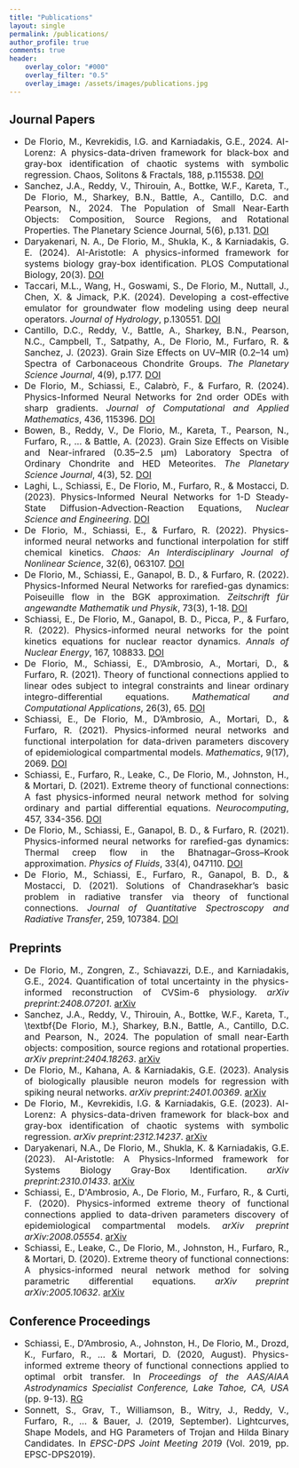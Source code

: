 ```yaml
---
title: "Publications"
layout: single
permalink: /publications/
author_profile: true
comments: true
header:
    overlay_color: "#000"
    overlay_filter: "0.5"
    overlay_image: /assets/images/publications.jpg
---
```

<div style="text-align: justify;"> 
<h2>
Journal Papers
</h2>
<font size="3">
<ul>

  <li>De Florio, M., Kevrekidis, I.G. and Karniadakis, G.E., 2024. AI-Lorenz: A physics-data-driven framework for black-box and gray-box identification of chaotic systems with symbolic regression. Chaos, Solitons & Fractals, 188, p.115538. <a href="https://doi.org/10.1016/j.chaos.2024.115538">DOI</a></li>
  <li>Sanchez, J.A., Reddy, V., Thirouin, A., Bottke, W.F., Kareta, T., De Florio, M., Sharkey, B.N., Battle, A., Cantillo, D.C. and Pearson, N., 2024. The Population of Small Near-Earth Objects: Composition, Source Regions, and Rotational Properties. The Planetary Science Journal, 5(6), p.131. <a href="https://doi.org/10.3847/PSJ/ad445f">DOI</a></li>
  <li>Daryakenari, N. A., De Florio, M., Shukla, K., & Karniadakis, G. E. (2024). AI-Aristotle: A physics-informed framework for systems biology gray-box identification. PLOS Computational Biology, 20(3). <a href="https://doi.org/10.1371/journal.pcbi.1011916">DOI</a></li>
  <li>Taccari, M.L., Wang, H., Goswami, S., De Florio, M., Nuttall, J., Chen, X. & Jimack, P.K. (2024). Developing a cost-effective emulator for groundwater flow modeling using deep neural operators. <em>Journal of Hydrology</em>, p.130551. <a href="https://doi.org/10.1016/j.jhydrol.2023.130551">DOI</a></li>
  <li>Cantillo, D.C., Reddy, V., Battle, A., Sharkey, B.N., Pearson, N.C., Campbell, T., Satpathy, A., De Florio, M., Furfaro, R. & Sanchez, J. (2023). Grain Size Effects on UV–MIR (0.2–14 um) Spectra of Carbonaceous Chondrite Groups. <em>The Planetary Science Journal</em>, 4(9), p.177. <a href="http://dx.doi.org/10.3847/PSJ/acf298">DOI</a></li>
  <li>De Florio, M., Schiassi, E., Calabrò, F., & Furfaro, R. (2024). Physics-Informed Neural Networks for 2nd order ODEs with sharp gradients. <em>Journal of Computational and Applied Mathematics</em>, 436, 115396. <a href="https://doi.org/10.1016/j.cam.2023.115396">DOI</a></li>  
  <li>Bowen, B., Reddy, V., De Florio, M., Kareta, T., Pearson, N., Furfaro, R., ... & Battle, A. (2023). Grain Size Effects on Visible and Near-infrared (0.35–2.5 μm) Laboratory Spectra of Ordinary Chondrite and HED Meteorites. <em>The Planetary Science Journal</em>, 4(3), 52. <a href="https://doi.org/10.3847/PSJ/acb268">DOI</a></li>
  <li>Laghi, L., Schiassi, E., De Florio, M., Furfaro, R., & Mostacci, D. (2023). Physics-Informed Neural Networks for 1-D Steady-State Diffusion-Advection-Reaction Equations, <em>Nuclear Science and Engineering</em>. <a href="https://doi.org/10.1080/00295639.2022.2160604">DOI</a></li>  
  <li>De Florio, M., Schiassi, E., & Furfaro, R. (2022). Physics-informed neural networks and functional interpolation for stiff chemical kinetics. <em>Chaos: An Interdisciplinary Journal of Nonlinear Science</em>, 32(6), 063107. <a href="https://doi.org/10.1063/5.0086649">DOI</a></li>
  <li>De Florio, M., Schiassi, E., Ganapol, B. D., & Furfaro, R. (2022). Physics-Informed Neural Networks for rarefied-gas dynamics: Poiseuille flow in the BGK approximation. <em>Zeitschrift für angewandte Mathematik und Physik</em>, 73(3), 1-18. <a href="https://doi.org/10.1007/s00033-022-01767-z">DOI</a>  </li>
  <li>Schiassi, E., De Florio, M., Ganapol, B. D., Picca, P., & Furfaro, R. (2022). Physics-informed neural networks for the point kinetics equations for nuclear reactor dynamics. <em>Annals of Nuclear Energy</em>, 167, 108833. <a href="https://doi.org/10.1016/j.anucene.2021.108833">DOI</a>   </li>
  <li>De Florio, M., Schiassi, E., D’Ambrosio, A., Mortari, D., & Furfaro, R. (2021). Theory of functional connections applied to linear odes subject to integral constraints and linear ordinary integro-differential equations. <em>Mathematical and Computational Applications</em>, 26(3), 65. <a href="https://doi.org/10.3390/mca26030065">DOI</a>  </li>
  <li>Schiassi, E., De Florio, M., D’Ambrosio, A., Mortari, D., & Furfaro, R. (2021). Physics-informed neural networks and functional interpolation for data-driven parameters discovery of epidemiological compartmental models. <em>Mathematics</em>, 9(17), 2069. <a href="https://doi.org/10.3390/math9172069">DOI</a>   </li>
  <li>Schiassi, E., Furfaro, R., Leake, C., De Florio, M., Johnston, H., & Mortari, D. (2021). Extreme theory of functional connections: A fast physics-informed neural network method for solving ordinary and partial differential equations. <em>Neurocomputing</em>, 457, 334-356. <a href="https://doi.org/10.1016/j.neucom.2021.06.015">DOI</a>   </li>
  <li>De Florio, M., Schiassi, E., Ganapol, B. D., & Furfaro, R. (2021). Physics-informed neural networks for rarefied-gas dynamics: Thermal creep flow in the Bhatnagar–Gross–Krook approximation. <em>Physics of Fluids</em>, 33(4), 047110. <a href="https://doi.org/10.1063/5.0046181">DOI</a>   </li>
  <li>De Florio, M., Schiassi, E., Furfaro, R., Ganapol, B. D., & Mostacci, D. (2021). Solutions of Chandrasekhar’s basic problem in radiative transfer via theory of functional connections. <em>Journal of Quantitative Spectroscopy and Radiative Transfer</em>, 259, 107384. <a href="https://doi.org/10.1016/j.jqsrt.2020.107384">DOI</a>   </li>
</ul>
</font>

<h2>
Preprints
</h2>

<font size="3">
<ul>
  <li>De Florio, M., Zongren, Z., Schiavazzi, D.E., and Karniadakis, G.E., 2024. Quantification of total uncertainty in the physics-informed reconstruction of CVSim-6 physiology. <em>arXiv preprint:2408.07201</em>. <a href="https://arxiv.org/abs/2408.07201">arXiv</a>  </li>     
  <li>Sanchez, J.A., Reddy, V., Thirouin, A., Bottke, W.F., Kareta, T., \textbf{De Florio, M.}, Sharkey, B.N., Battle, A., Cantillo, D.C. and Pearson, N., 2024. The population of small near-Earth objects: composition, source regions and rotational properties. <em>arXiv preprint:2404.18263</em>. <a href="https://arxiv.org/abs/2404.18263">arXiv</a>  </li>         
  <li>De Florio, M., Kahana, A. & Karniadakis, G.E. (2023). Analysis of biologically plausible neuron models for regression with spiking neural networks. <em>arXiv preprint:2401.00369</em>. <a href="https://arxiv.org/abs/2401.00369">arXiv</a>  </li>        
  <li>De Florio, M., Kevrekidis, I.G. & Karniadakis, G.E. (2023). AI-Lorenz: A physics-data-driven framework for black-box and gray-box identification of chaotic systems with symbolic regression. <em>arXiv preprint:2312.14237</em>. <a href="https://arxiv.org/abs/2312.14237">arXiv</a>  </li>          
  <li>Daryakenari, N.A., De Florio, M., Shukla, K. & Karniadakis, G.E. (2023). AI-Aristotle: A Physics-Informed framework for Systems Biology Gray-Box Identification. <em>arXiv preprint:2310.01433</em>. <a href="https://arxiv.org/abs/2310.01433">arXiv</a>  </li>          
  <li>Schiassi, E., D'Ambrosio, A., De Florio, M., Furfaro, R., & Curti, F. (2020). Physics-informed extreme theory of functional connections applied to data-driven parameters discovery of epidemiological compartmental models. <em>arXiv preprint arXiv:2008.05554</em>. <a href="https://arxiv.org/abs/2008.05554">arXiv</a>  </li>
  <li>Schiassi, E., Leake, C., De Florio, M., Johnston, H., Furfaro, R., & Mortari, D. (2020). Extreme theory of functional connections: A physics-informed neural network method for solving parametric differential equations. <em>arXiv preprint arXiv:2005.10632</em>. <a href="https://arxiv.org/abs/2005.10632">arXiv</a>  </li>
</ul>
</font>

<h2>
Conference Proceedings
</h2>

<font size="3">
<ul>
  <li>Schiassi, E., D’Ambrosio, A., Johnston, H., De Florio, M., Drozd, K., Furfaro, R., ... & Mortari, D. (2020, August). Physics-informed extreme theory of functional connections applied to optimal orbit transfer. In <em>Proceedings of the AAS/AIAA Astrodynamics Specialist Conference, Lake Tahoe, CA, USA</em> (pp. 9-13). <a href="https://www.researchgate.net/publication/343627850_Physics-Informed_Extreme_Theory_of_Functional_Connections_Applied_to_Optimal_Orbit_Transfer">RG</a>   </li>
  <li>Sonnett, S., Grav, T., Williamson, B., Witry, J., Reddy, V., Furfaro, R., ... & Bauer, J. (2019, September). Lightcurves, Shape Models, and HG Parameters of Trojan and Hilda Binary Candidates. In <em>EPSC-DPS Joint Meeting 2019</em> (Vol. 2019, pp. EPSC-DPS2019). </li>
</ul>
</font>
</div>
